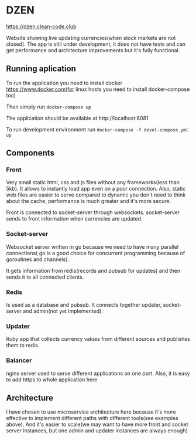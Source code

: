# DZEN

https://dzen.clean-code.club

Website showing live updating currencies(when stock markets are not closed). The app is still under development, it does not have tests and can get performance and architecture improvements but it's fully functional.

## Running aplication

To run the application you need to install docker https://www.docker.com(for linux hosts you need to install docker-compose too)

Then simply run `docker-compose up`

The application should be available at http://localhost:8081

To run development environment run `docker-compose -f devel-compose.yml up`

## Components

### Front

Very small static html, css and js files without any frameworks(less than 5kb). It allows to instantly load app even on a poor connection. Also, static web files are easier to serve compared to dynamic you don't need to think about the cache, performance is much greater and it's more secure.

Front is connected to socket-server through websockets. socket-server sends to front information when currencies are updated.

### Socket-server

Websocket server written in go because we need to have many parallel connections( go is a good choice for concurrent programming because of goroutines and channels).

It gets information from redis(records and pubsub for updates) and then sends it to all connected clients.

### Redis

Is used as a database and pubsub. It connects together updater, socket-server and admin(not yet implemented).

### Updater

Ruby app that collects currency values from different sources and publishes them to redis.

### Balancer

nginx server used to serve different applications on one port. Also, it is easy to add https to whole application here

## Architecture

I have chosen to use microservice architecture here because it's more effective to implement different paths with different tools(see examples above). And it's easier to scale(we may want to have more front and socket server instances, but one admin and updater instances are always enough)
